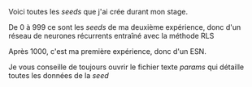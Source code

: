 Voici toutes les *seeds* que j'ai crée durant mon stage. 

De 0 à 999 ce sont les *seeds* de ma deuxième expérience, donc d'un réseau de neurones récurrents entraîné avec la méthode RLS 

Après 1000, c'est ma première expérience, donc d'un ESN. 

Je vous conseille de toujours ouvrir le fichier texte *params* qui détaille toutes les données de la *seed*
